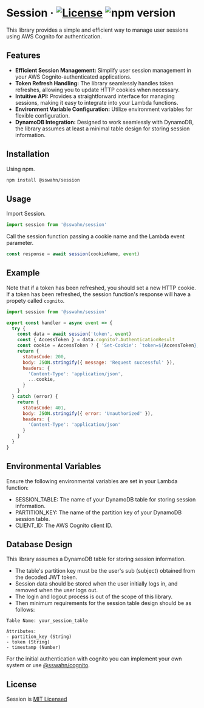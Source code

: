 # Session · [![License](https://img.shields.io/badge/License-MIT-blue.svg)](https://github.com/sswahn/session/blob/main/LICENSE) ![npm version](https://img.shields.io/npm/v/@sswahn/session)

This library provides a simple and efficient way to manage user sessions using AWS Cognito for authentication.

## Features
- **Efficient Session Management:** Simplify user session management in your AWS Cognito-authenticated applications.
- **Token Refresh Handling:** The library seamlessly handles token refreshes, allowing you to update HTTP cookies when necessary.
- **Intuitive API:** Provides a straightforward interface for managing sessions, making it easy to integrate into your Lambda functions.
- **Environment Variable Configuration:** Utilize environment variables for flexible configuration.
- **DynamoDB Integration:** Designed to work seamlessly with DynamoDB, the library assumes at least a minimal table design for storing session information.

  
## Installation
Using npm.
```bash
npm install @sswahn/session
```

## Usage
Import Session.  
```javascript
import session from '@sswahn/session'
```

Call the session function passing a cookie name and the Lambda event parameter.
```javascript
const response = await session(cookieName, event)
```

## Example
Note that if a token has been refreshed, you should set a new HTTP cookie. If a token has been refreshed, the session function's response will have a propety called `cognito`.
```javascript
import session from '@sswahn/session'

export const handler = async event => {
  try {
    const data = await session('token', event)
    const { AccessToken } = data.cognito?.AuthenticationResult
    const cookie = AccessToken ? { 'Set-Cookie': `token=${AccessToken}; HttpOnly;` } : {}
    return {
      statusCode: 200,
      body: JSON.stringify({ message: 'Request successful' }),
      headers: {
        'Content-Type': 'application/json',
        ...cookie,
      }
    }
  } catch (error) {
    return {
      statusCode: 401,
      body: JSON.stringify({ error: 'Unauthorized' }),
      headers: {
        'Content-Type': 'application/json'
      }
    }
  }
}
```

## Environmental Variables
Ensure the following environmental variables are set in your Lambda function:

- SESSION_TABLE: The name of your DynamoDB table for storing session information.
- PARTITION_KEY: The name of the partition key of your DynamoDB session table.
- CLIENT_ID: The AWS Cognito client ID.

## Database Design
This library assumes a DynamoDB table for storing session information.  

- The table's partition key must be the user's sub (subject) obtained from the decoded JWT token.
- Session data should be stored when the user initially logs in, and removed when the user logs out.
- The login and logout process is out of the scope of this library.
- Then minimum requirements for the session table design should be as follows:
```plaintext
Table Name: your_session_table

Attributes:
- partition_key (String)
- token (String)
- timestamp (Number)
```

For the initial authentication with cognito you can implement your own system or use [@sswahn/cognito](https://www.npmjs.com/package/@sswahn/cognito).

## License
Session is [MIT Licensed](https://github.com/sswahn/session/blob/main/LICENSE)
